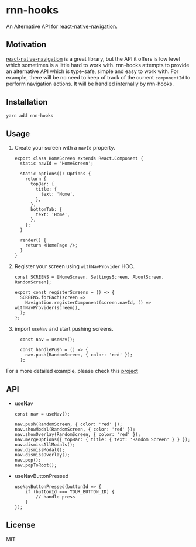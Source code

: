 # rnn-hooks

An Alternative API for [react-native-navigation](https://github.com/wix/react-native-navigation).

## Motivation
[react-native-navigation](https://github.com/wix/react-native-navigation) is a great library, but the API it offers is low level which sometimes is a little hard to work with.
rnn-hooks attempts to provide an alternative API which is type-safe, simple and easy to work with. For example, there will be no need to keep of track of the current `componentId` to perform navigation actions. It will be handled internally by rnn-hooks.

## Installation

```sh
yarn add rnn-hooks
```

## Usage

1. Create your screen with a `navId` property.

    ```
    export class HomeScreen extends React.Component {
      static navId = 'HomeScreen';
    
      static options(): Options {
        return {
          topBar: {
            title: {
              text: 'Home',
            },
          },
          bottomTab: {
            text: 'Home',
          },
        };
      }
    
      render() {
        return <HomePage />;
      }
    }
    ```

2. Register your screen using `withNavProvider` HOC.

    ```
    const SCREENS = [HomeScreen, SettingsScreen, AboutScreen, RandomScreen];
    
    export const registerScreens = () => {
      SCREENS.forEach(screen =>
        Navigation.registerComponent(screen.navId, () => withNavProvider(screen)),
      );
    };
    ```

3. import `useNav` and start pushing screens.

    ```
      const nav = useNav();
    
      const handlePush = () => {
        nav.push(RandomScreen, { color: 'red' });
      };
    ```

For a more detailed example, please check this [project](https://github.com/alradadi/react-native-typescript-app)

## API

- useNav 
    ```
    const nav = useNav();
  
    nav.push(RandomScreen, { color: 'red' });
    nav.showModal(RandomScreen, { color: 'red' });
    nav.showOverlay(RandomScreen, { color: 'red' });
    nav.mergeOptions({ topBar: { title: { text: 'Random Screen' } } });
    nav.dismissAllModals();
    nav.dismissModal();
    nav.dismissOverlay();
    nav.pop();
    nav.popToRoot();
    ```
- useNavButtonPressed 

    ```
    useNavButtonPressed(buttonId => {
        if (buttonId === YOUR_BUTTON_ID) {
            // handle press
        }
	});
    ```
## License

MIT
